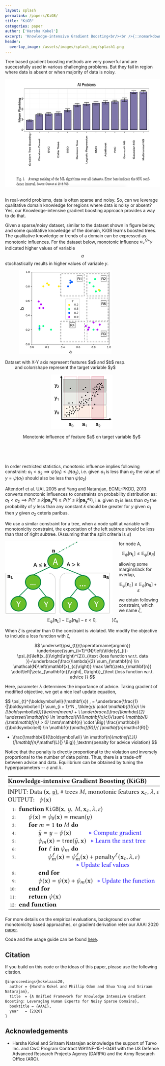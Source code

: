 ```yaml
---
layout: splash
permalink: /papers/KiGB/
title: "KiGB"
categories: paper
author: ['Harsha Kokel']
excerpt: 'Knowledge-intensive Gradient Boosting<br/><br />{::nomarkdown}  <a href="/software/KiGB" class="btn btn--light-outline btn--large"><i class="fab fa-github"></i> Code</a> <a href="https://personal.utdallas.edu/~hkokel/pdf/Kokel_AAAI20.pdf" class="btn btn--light-outline btn--large"><i class="fas fa-file-pdf"></i> Paper</a> {:/nomarkdown}'
header:
  overlay_image: /assets/images/splash_img/splash1.png  
---
```



<script type="text/x-mathjax-config">
  MathJax.Hub.Config({
    tex2jax: {inlineMath: [['$','$']]},
    extensions: [
      "MathMenu.js",
      "MathZoom.js",
      "AssistiveMML.js",
      "a11y/accessibility-menu.js"
    ],
    jax: ["input/TeX", "output/CommonHTML"],
    TeX: {
      extensions: [
        "AMSmath.js",
        "AMSsymbols.js",
        "noErrors.js",
        "noUndefined.js",
      ]
    }
  });
</script>
<script type="text/javascript" async
  src="https://cdnjs.cloudflare.com/ajax/libs/mathjax/2.7.5/MathJax.js?config=TeX-MML-AM_CHTML">
</script>


Tree based gradient boosting methods are very powerful and are successfully used in various challenging problems. But they fail in region where data is absent or when majority of data is noisy.

<div align="center">
	<img src="/assets/images/project/kigb/Picture1.png" style="height:350px!important">
</div>

<br>

In real-world problems, data is often sparse and noisy. So, can we leverage qualitative domain knowledge for regions where data is noisy or absent? Yes, our Knowledge-intensive gradient boosting approach provides a way to do that.

Given a sparse/noisy dataset, similar to the dataset shown in figure below, and some qualitative knowledge of the domain, KiGB learns boosted trees. The qualitative knowledge or trends of a domain can be expressed as monotonic influences. For the dataset below, monotonic influence $a_{ <}^{Q+}y$ indicated higher values of  variable $$a$$ stochastically results in higher values of variable $y$.


<div align="center" >
    <div style="float:left;">
        <img src="/assets/images/project/kigb/data.png"  width="300"  />
        <p style="text-align:center;">Dataset with X-Y axis represent features $a$ and $b$ resp. <br> and color/shape represent the target variable $y$ </p>
    </div>
    <div style="margin-right:5px;">
        <img  src="/assets/images/project/kigb/QC.png" width="200" />
        <p style="text-align:center;"> Monotonic influence of feature $a$ on target variable $y$</p>
    </div>
</div>  
<br>  

  <br>
  <br>

In order restricted statistics, monotonic influence implies following constraint: $a_1 < a_2 \implies \psi (a_1) \leq \psi (a_2)$, i.e. given $a_1$ is less than $a_2$ the value of $y=\psi(a_1)$ should also be less than $\psi(a_2)$  

Altendorf et al. UAI, 2005 and Yang and Natarajan, ECML-PKDD, 2013 converts monotonic influences to constraints on probability distribution as:  $a_1 < a_2 \implies  P(Y\leq k \vert \boldsymbol{pa_{y}^{a_1}}) \geq P(Y\leq k \vert \boldsymbol{pa_{y}^{a_2}})$, i.e. given $a_1$ is less than $a_2$ the probability of $y$ less than any constant $k$ should be greater for $y$ given $a_1$ then $y$ given $a_2$ ceteris paribus.

We use a similar constraint for a tree, when a node split at variable with monotonicity constraint, the expectation of the left subtree should be less than that of right subtree. (Assuming that the split criteria is $\leq$)    

<div align="left" >
<div style="float:left;margin-right:20px">
    <img src="/assets/images/project/kigb/tree.png"  width="350"  />  

</div>

<div style="margin-right:5px;">

for node A,  

$$
\mathbb E_{\psi}[\boldsymbol n_L] \leq \mathbb E_{\psi}[\boldsymbol n_R]  
$$

allowing some margin/slack for overlap,

$$
\mathbb E_{\psi}[\boldsymbol n_L] \leq \mathbb E_{\psi}[\boldsymbol n_R] + \varepsilon
$$

</div>
</div>

we obtain following constraint, which we name $\zeta$,

$$
\mathbb E_{\psi}[\boldsymbol n_L] - \mathbb E_{\psi}[\boldsymbol n_R] - \varepsilon < 0,  \quad \quad  \quad  \Bigg\} \zeta_n
$$

When $\zeta$ is greater than $0$ the constraint is violated. We modify the objective to include a loss function with $\zeta$,

$$
\underset{\psi_{t}}{\operatorname{argmin}} \underbrace{\sum_{i=1}^{N}\left(\tilde{y}_{i}-\psi_{t}\left(x_{i}\right)\right)^{2}}_{\text {loss function w.r.t. data }}+\underbrace{\frac{\lambda}{2} \sum_{\mathbf{n} \in \mathcal{N}\left(\mathbf{x}_{c}\right)} \max \left(\zeta_{\mathbf{n}} \cdot\left|\zeta_{\mathbf{n}}\right|, 0\right)}_{\text {loss function w.r.t. advice }}
$$

Here, parameter $\lambda$ determines the importance of advice. Taking gradient of modified objective, we get a nice leaf update equation,

$$
\psi_{t}^{\boldsymbol\ell}(\mathbf{x}) \, = \underbrace{\frac{1}{|\boldsymbol\ell |} \sum_{i = 1}^N \, \tilde{y}_i \cdot \mathbb{I}({x}_i \in {\boldsymbol\ell})}_\textrm{mean}  + \\
  \underbrace{\frac{\lambda}{2} \underset{\mathbf{n} \in \mathcal{N}(\mathbf{x}_c)}{\sum} \mathbb{I}(\zeta_\mathbf{n} > 0) \zeta_\mathbf{n} \cdot \Big( \frac{\mathbb{I}({\boldsymbol\ell} \in \mathbf{n}_\mathsf{R})}{ |\mathbf{n}_\mathsf{R}|}
 - \frac{\mathbb{I}({\boldsymbol\ell} \in \mathbf{n}_\mathsf{L})}{|\mathbf{n}_\mathsf{L}|}
\Big)}_\textrm{penalty for advice violation}
$$

Notice that the penalty is directly proportional to the violation and inversely proportional to the number of data points. Thus, there is a trade-off between advice and data. Equilibrium can be obtained by tuning the hyperparameters -- $\varepsilon$ and $\lambda$.

<div align="center">
    <img src="/assets/images/project/kigb/Algo.png"  width="550"  />  

</div>

For more details on the empirical evaluations, background on other monotonicity based approaches, or gradient derivation refer our AAAI 2020 [paper](https://personal.utdallas.edu/~hkokel/pdf/Kokel_AAAI20.pdf).

Code and the usage guide can be found [here](/software/KiGB/).


## Citation

If you build on this code or the ideas of this paper, please use the following citation.

    @inproceedings{kokelaaai20,
      author = {Harsha Kokel and Phillip Odom and Shuo Yang and Sriraam Natarajan},
      title  = {A Unified Framework for Knowledge Intensive Gradient Boosting: Leveraging Human Experts for Noisy Sparse Domains},
      booktitle = {AAAI},
      year   = {2020}
    }


## Acknowledgements

* Harsha Kokel and Sriraam Natarajan acknowledge the support of Turvo Inc. and CwC Program Contract W911NF-15-1-0461 with the US Defense Advanced Research Projects Agency (DARPA)
and the Army Research Office (ARO).
